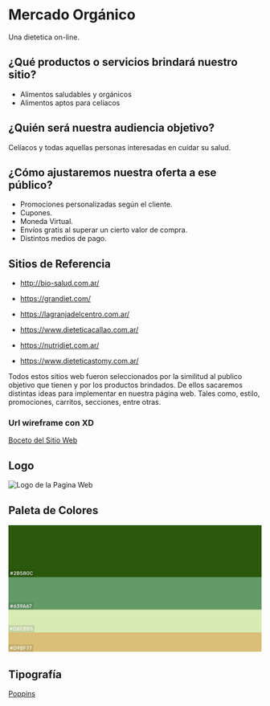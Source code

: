 # Mercado Orgánico

Una dietetica on-line.

## ¿Qué productos o servicios brindará nuestro sitio?
- Alimentos saludables y orgánicos
- Alimentos aptos para celíacos

## ¿Quién será nuestra audiencia objetivo?
Celíacos y todas aquellas personas interesadas en cuidar su salud.

## ¿Cómo ajustaremos nuestra oferta a ese público?
- Promociones personalizadas según el cliente.
- Cupones.
- Moneda Virtual.
- Envíos gratis al superar un cierto valor de compra.
- Distintos medios de pago.

## Sitios de Referencia

- http://bio-salud.com.ar/

- https://grandiet.com/

- https://lagranjadelcentro.com.ar/

- https://www.dieteticacallao.com.ar/

- https://nutridiet.com.ar/

- https://www.dieteticastomy.com.ar/

Todos estos sitios web fueron seleccionados por la similitud al publico objetivo que tienen y por los productos brindados. De ellos sacaremos distintas ideas para implementar en nuestra página web. Tales como, estilo, promociones, carritos, secciones, entre otras.

### Url wireframe con XD

[Boceto del Sitio Web](https://xd.adobe.com/view/e20c1b25-d50c-4335-4e8c-2ddd25f94ff7-943d/)

## Logo
![Logo de la Pagina Web](https://github.com/0220CBFSNCN01ARCO/Grupo_8_MercadoOrganico/blob/master/Imagenes/Mercado%20Org%C3%A1nico%20-%203.png?raw=true)

## Paleta de Colores
![Paleta de Colores de la Pagina Web](https://github.com/0220CBFSNCN01ARCO/Grupo_8_MercadoOrganico/blob/master/Imagenes/Paleta%20de%20Colores%20-%201.png?raw=true)

## Tipografía
[Poppins](https://fonts.google.com/specimen/Poppins)
